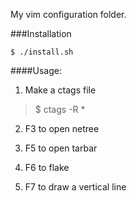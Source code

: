 My vim configuration folder.

###Installation
    
    $ ./install.sh

####Usage:
1. Make a ctags file

> $ ctags -R * 

2. F3 to open netree

3. F5 to open tarbar

4. F6 to flake

5. F7 to draw a vertical line
